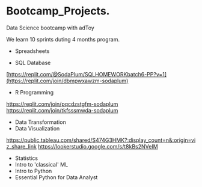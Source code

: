# Bootcamp_Projects.
Data Science bootcamp with adToy

We learn 10 sprints duting 4 months program.

- Spreadsheets

- SQL Database

[https://replit.com/@SodaPlum/SQLHOMEWORKbatch6-PP?v=1](https://replit.com/join/dbmpwxawzm-sodaplum)

- R Programming

https://replit.com/join/pqcdzstgfm-sodaplum
https://replit.com/join/tkfsssmwda-sodaplum

- Data Transformation
- Data Visualization

https://public.tableau.com/shared/S474G3HMK?:display_count=n&:origin=viz_share_link
https://lookerstudio.google.com/s/t8kBs2NVeIM

- Statistics
- Intro to 'classical' ML
- Intro to Python
- Essential Python for Data Analyst
